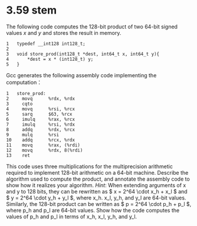 # 3.59 stem

The following code computes the 128-bit product of two 64-bit signed values *x* and *y* and stores the result in memory.

```
1	typedef __int128 int128_t;
2
3	void store_prod(int128_t *dest, int64_t x, int64_t y){
4		*dest = x * (int128_t) y;
5	}
```

Gcc generates the following assembly code implementing the computation：

```
1   store_prod:
2     movq      %rdx, %rdx
3     cqto
4     movq      %rsi, %rcx
5     sarq      $63, %rcx
6     imulq     %rax, %rcx
7     imulq     %rsi, %rdx
8     addq      %rdx, %rcx
9     mulq      %rsi
10    addq      %rcx, %rdx
11    movq      %rax, (%rdi)
12    movq      %rdx, 8(%rdi)
13    ret
```

This code uses three multiplications for the multiprecision arithmetic required to implement 128-bit arithmetic on a 64-bit machine. Describe the algorithm used to compute the product, and annotate the assembly code to show how it realizes your algorithm. *Hint*: When extending arguments of x and y to 128 bits, they can be rewritten as $ x = 2^64 \\cdot x\_h + x\_l $ and $ y = 2^64 \\cdot y\_h + y\_l $, where x\_h. x\_l, y\_h, and y\_l are 64-bit values. Similarly, the 128-bit product can be written as $ p = 2^64 \\cdot p\_h + p\_l $, where p\_h and p\_l are 64-bit values. Show how the code computes the values of p\_h and p\_l in terms of x\_h, x\_l, y\_h, and y\_l.